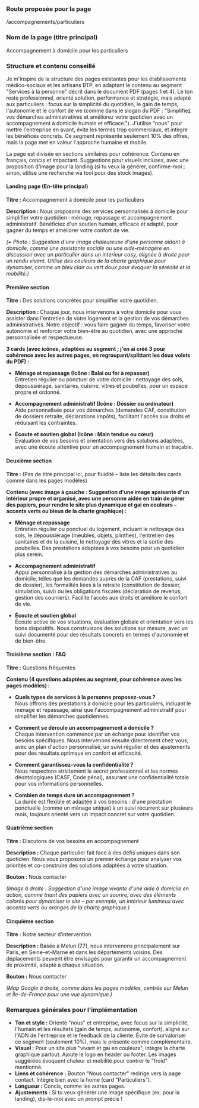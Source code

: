 ### Route proposée pour la page
/accompagnements/particuliers

### Nom de la page (titre principal)
Accompagnement à domicile pour les particuliers

### Structure et contenu conseillé
Je m'inspire de la structure des pages existantes pour les établissements médico-sociaux et les artisans BTP, en adaptant le contenu au segment "Services à la personne" décrit dans le document PDF (pages 1 et 4). Le ton reste professionnel, orienté solution, performance et stratégie, mais adapté aux particuliers : focus sur la simplicité du quotidien, le gain de temps, l'autonomie et le confort de vie (comme dans le slogan du PDF : "Simplifiez vos démarches administratives et améliorez votre quotidien avec un accompagnement à domicile humain et efficace."). J'utilise "nous" pour mettre l'entreprise en avant, évite les termes trop commerciaux, et intègre les bénéfices concrets. Ce segment représente seulement 10% des offres, mais la page met en valeur l'approche humaine et mobile.

La page est divisée en sections similaires pour cohérence. Contenu en français, concis et impactant. Suggestions pour visuels incluses, avec une proposition d'image pour la landing (si tu veux la générer, confirme-moi ; sinon, utilise une recherche via tool pour des stock images).

#### Landing page (En-tête principal)
**Titre :** Accompagnement à domicile pour les particuliers

**Description :** Nous proposons des services personnalisés à domicile pour simplifier votre quotidien : ménage, repassage et accompagnement administratif. Bénéficiez d'un soutien humain, efficace et adapté, pour gagner du temps et améliorer votre confort de vie.

*(+ Photo : Suggestion d'une image chaleureuse d'une personne aidant à domicile, comme une assistante sociale ou une aide-ménagère en discussion avec un particulier dans un intérieur cosy, alignée à droite pour un rendu vivant. Utilise des couleurs de la charte graphique pour dynamiser, comme un bleu clair ou vert doux pour évoquer la sérénité et la mobilité.)*

#### Première section
**Titre :** Des solutions concrètes pour simplifier votre quotidien.

**Description :** Chaque jour, nous intervenons à votre domicile pour vous assister dans l'entretien de votre logement et la gestion de vos démarches administratives. Notre objectif : vous faire gagner du temps, favoriser votre autonomie et renforcer votre bien-être au quotidien, avec une approche personnalisée et respectueuse.

**3 cards (avec icônes, adaptées au segment ; j'en ai créé 3 pour cohérence avec les autres pages, en regroupant/splittant les deux volets du PDF) :**
- **Ménage et repassage (Icône : Balai ou fer à repasser)**  
  Entretien régulier ou ponctuel de votre domicile : nettoyage des sols, dépoussiérage, sanitaires, cuisine, vitres et poubelles, pour un espace propre et ordonné.

- **Accompagnement administratif (Icône : Dossier ou ordinateur)**  
  Aide personnalisée pour vos démarches (demandes CAF, constitution de dossiers retraite, déclarations impôts), facilitant l'accès aux droits et réduisant les contraintes.

- **Écoute et soutien global (Icône : Main tendue ou cœur)**  
  Évaluation de vos besoins et orientation vers des solutions adaptées, avec une écoute attentive pour un accompagnement humain et traçable.

#### Deuxième section
**Titre :** (Pas de titre principal ici, pour fluidité – liste les détails des cards comme dans les pages modèles)

**Contenu (avec image à gauche : Suggestion d'une image apaisante d'un intérieur propre et organisé, avec une personne aidée en train de gérer des papiers, pour rendre le site plus dynamique et gai en couleurs – accents verts ou bleus de la charte graphique) :**
- **Ménage et repassage**  
  Entretien régulier ou ponctuel du logement, incluant le nettoyage des sols, le dépoussiérage (meubles, objets, plinthes), l'entretien des sanitaires et de la cuisine, le nettoyage des vitres et la sortie des poubelles. Des prestations adaptées à vos besoins pour un quotidien plus serein.

- **Accompagnement administratif**  
  Appui personnalisé à la gestion des démarches administratives au domicile, telles que les demandes auprès de la CAF (prestations, suivi de dossier), les formalités liées à la retraite (constitution de dossier, simulation, suivi) ou les obligations fiscales (déclaration de revenus, gestion des courriers). Facilite l’accès aux droits et améliore le confort de vie.

- **Écoute et soutien global**  
  Écoute active de vos situations, évaluation globale et orientation vers les bons dispositifs. Nous construisons des solutions sur mesure, avec un suivi documenté pour des résultats concrets en termes d'autonomie et de bien-être.

#### Troisième section : FAQ
**Titre :** Questions fréquentes

**Contenu (4 questions adaptées au segment, pour cohérence avec les pages modèles) :**
- **Quels types de services à la personne proposez-vous ?**  
  Nous offrons des prestations à domicile pour les particuliers, incluant le ménage et repassage, ainsi que l'accompagnement administratif pour simplifier les démarches quotidiennes.

- **Comment se déroule un accompagnement à domicile ?**  
  Chaque intervention commence par un échange pour identifier vos besoins spécifiques. Nous intervenons ensuite directement chez vous, avec un plan d'action personnalisé, un suivi régulier et des ajustements pour des résultats optimaux en confort et efficacité.

- **Comment garantissez-vous la confidentialité ?**  
  Nous respectons strictement le secret professionnel et les normes déontologiques (CASF, Code pénal), assurant une confidentialité totale pour vos informations personnelles.

- **Combien de temps dure un accompagnement ?**  
  La durée est flexible et adaptée à vos besoins : d'une prestation ponctuelle (comme un ménage unique) à un suivi récurrent sur plusieurs mois, toujours orienté vers un impact concret sur votre quotidien.

#### Quatrième section
**Titre :** Discutons de vos besoins en accompagnement

**Description :** Chaque particulier fait face à des défis uniques dans son quotidien. Nous vous proposons un premier échange pour analyser vos priorités et co-construire des solutions adaptées à votre situation.

**Bouton :** Nous contacter

*(Image à droite : Suggestion d'une image vivante d'une aide à domicile en action, comme triant des papiers avec un sourire, avec des éléments colorés pour dynamiser le site – par exemple, un intérieur lumineux avec accents verts ou oranges de la charte graphique.)*

#### Cinquième section
**Titre :** Notre secteur d’intervention

**Description :** Basée à Melun (77), nous intervenons principalement sur Paris, en Seine-et-Marne et dans les départements voisins. Des déplacements peuvent être envisagés pour garantir un accompagnement de proximité, adapté à chaque situation.

**Bouton :** Nous contacter

*(Map Google à droite, comme dans les pages modèles, centrée sur Melun et Île-de-France pour une vue dynamique.)*

### Remarques générales pour l'implémentation
- **Ton et style :** Orienté "nous" et entreprise, avec focus sur la simplicité, l'humain et les résultats (gain de temps, autonomie, confort), aligné sur l'ADN de l'entreprise et le feedback de la cliente. Évite de survaloriser ce segment (seulement 10%), mais le présente comme complémentaire.
- **Visuel :** Pour un site plus "vivant et gai en couleurs", intègre la charte graphique partout. Ajoute le logo en header ou footer. Les images suggérées évoquent chaleur et mobilité pour contrer le "froid" mentionné.
- **Liens et cohérence :** Bouton "Nous contacter" redirige vers la page contact. Intègre bien avec la home (card "Particuliers").
- **Longueur :** Concis, comme les autres pages.
- **Ajustements :** Si tu veux générer une image spécifique (ex. pour la landing), dis-le-moi avec un prompt précis !
